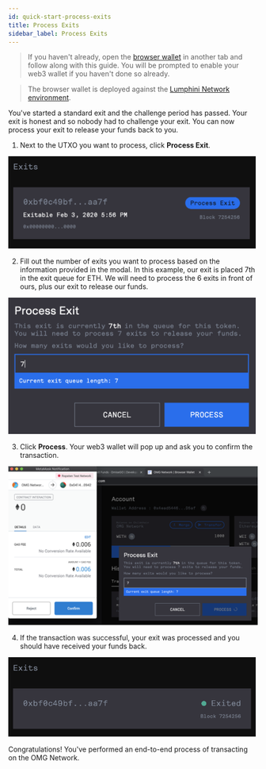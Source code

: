 ```yaml
---
id: quick-start-process-exits
title: Process Exits
sidebar_label: Process Exits
---
```


> If you haven't already, open the [browser wallet](https://omgnetwork-browser-wallet.netlify.com) in another tab and follow along with this guide. You will be prompted to enable your web3 wallet if you haven't done so already.

> The browser wallet is deployed against the [Lumphini Network environment](network-connection-details.md).

You've started a standard exit and the challenge period has passed. Your exit is honest and so nobody had to challenge your exit. You can now process your exit to release your funds back to you.

1. Next to the UTXO you want to process, click **Process Exit**.

<img src="./assets/process-exits-start.png" width="500">

2. Fill out the number of exits you want to process based on the information provided in the modal. In this example, our exit is placed 7th in the exit queue for ETH. We will need to process the 6 exits in front of ours, plus our exit to release our funds.

<img src="./assets/process-exits-create.png" width="500">

3. Click **Process**. Your web3 wallet will pop up and ask you to confirm the transaction.

![exit-sign](./assets/process-exits-confirm.png)

4. If the transaction was successful, your exit was processed and you should have received your funds back.

<img src="./assets/process-exits-confirmed.png" width="500">

Congratulations! You've performed an end-to-end process of transacting on the OMG Network.
